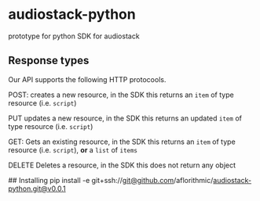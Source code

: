 # audiostack-python
prototype for python SDK for audiostack



## Response types

Our API supports the following HTTP protocools.

POST:
    creates a new resource, in the SDK this returns an `item` of type resource (i.e. `script`)

PUT
    updates a new resource, in the SDK this returns an updated `item` of type resource (i.e. `script`)

GET:
    Gets an existing resource, in the SDK this returns an  `item` of type resource (i.e. `script`), **or** a `list` of `items`

DELETE
    Deletes a resource, in the SDK this does not return any object

## Installing
pip install -e git+ssh://git@github.com/aflorithmic/audiostack-python.git@v0.0.1